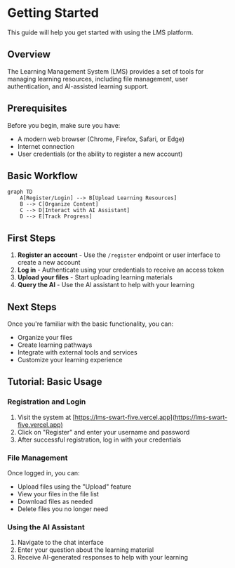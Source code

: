 # Getting Started

This guide will help you get started with using the LMS platform.

## Overview

The Learning Management System (LMS) provides a set of tools for managing learning resources, including file management, user authentication, and AI-assisted learning support.

## Prerequisites

Before you begin, make sure you have:

- A modern web browser (Chrome, Firefox, Safari, or Edge)
- Internet connection
- User credentials (or the ability to register a new account)

## Basic Workflow

```mermaid
graph TD
    A[Register/Login] --> B[Upload Learning Resources]
    B --> C[Organize Content]
    C --> D[Interact with AI Assistant]
    D --> E[Track Progress]
```

## First Steps

1. **Register an account** - Use the `/register` endpoint or user interface to create a new account
2. **Log in** - Authenticate using your credentials to receive an access token
3. **Upload your files** - Start uploading learning materials
4. **Query the AI** - Use the AI assistant to help with your learning

## Next Steps

Once you're familiar with the basic functionality, you can:

- Organize your files
- Create learning pathways
- Integrate with external tools and services
- Customize your learning experience

## Tutorial: Basic Usage

### Registration and Login

1. Visit the system at [https://lms-swart-five.vercel.app](https://lms-swart-five.vercel.app)
2. Click on "Register" and enter your username and password
3. After successful registration, log in with your credentials

### File Management

Once logged in, you can:

- Upload files using the "Upload" feature
- View your files in the file list
- Download files as needed
- Delete files you no longer need

### Using the AI Assistant

1. Navigate to the chat interface
2. Enter your question about the learning material
3. Receive AI-generated responses to help with your learning
